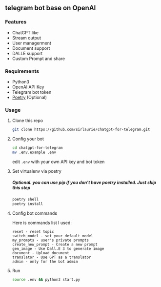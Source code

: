 ## telegram bot base on OpenAI

### Features

-  ChatGPT like
-  Stream output
-  User managerment
-  Document support
-  DALLE support
-  Custom Prompt and share

### Requirements

-  Python3
-  OpenAI API Key
-  Telegram bot token
-  [Poetry](https://python-poetry.org/) (Optional)

### Usage

1. Clone this repo

   ```bash
   git clone https://github.com/sirlaurie/chatgpt-for-telegram.git
   ```

2. Config your bot

   ```bash
   cd chatgpt-for-telegram
   mv .env.example .env
   ```

   edit `.env` with your own API key and bot token

3. Set virtualenv via poetry

   ##### **_Optional. you can use pip if you don't have poetry installed. Just skip this step_**

   ```bash
   poetry shell
   poetry install
   ```

4. Config bot commands

   Here is commands list I used:

   ```
   reset - reset topic
   switch_model - set your default model
   my_prompts - user's private prompts
   create_new_prompt - Create a new prompt
   gen_image - Use Dall.E 3 to generate image
   document - Upload document
   translator - Use GPT as a translator
   admin - only for the bot admin
   ```

5. Run

   ```bash
   source .env && python3 start.py
   ```
